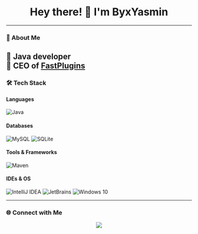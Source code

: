 <h1 align="center">Hey there! 👋 I'm ByxYasmin</h1>

---

### 🚀 About Me  
🔹 Java developer  
🔹 CEO of [FastPlugins](https://discord.gg/GQVjKfrpjH)
---

### 🛠 Tech Stack  
#### Languages  
![Java](https://img.shields.io/badge/Java-%23ED8B00.svg?style=for-the-badge&logo=openjdk&logoColor=white)

#### Databases  
![MySQL](https://img.shields.io/badge/MySQL-%2300f.svg?style=for-the-badge&logo=mysql&logoColor=white)
![SQLite](https://img.shields.io/badge/SQLite-%23003B57.svg?style=for-the-badge&logo=sqlite&logoColor=white)

#### Tools & Frameworks  
![Maven](https://img.shields.io/badge/Maven-%23C71A36.svg?style=for-the-badge&logo=apachemaven&logoColor=white)

#### IDEs & OS  
![IntelliJ IDEA](https://img.shields.io/badge/IntelliJ%20IDEA-%23000000.svg?style=for-the-badge&logo=intellij-idea&logoColor=white)
![JetBrains](https://img.shields.io/badge/JetBrains-%23000000.svg?style=for-the-badge&logo=jetbrains&logoColor=white)
![Windows 10](https://img.shields.io/badge/Windows%2011-%230078D6.svg?style=for-the-badge&logo=windows11&logoColor=white)

---

### 🌐 Connect with Me  
<div align="center">
  <a href="https://discord.com/users/920408029470543982" target="_blank">
    <img src="https://img.shields.io/badge/Discord-%237289DA.svg?style=for-the-badge&logo=discord&logoColor=white" />
  </a>
</div>
